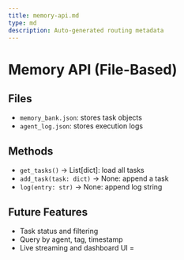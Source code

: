 ```yaml
---
title: memory-api.md
type: md
description: Auto-generated routing metadata
---
```


# Memory API (File-Based)

## Files
- `memory_bank.json`: stores task objects
- `agent_log.json`: stores execution logs

## Methods
- `get_tasks()` → List[dict]: load all tasks
- `add_task(task: dict)` → None: append a task
- `log(entry: str)` → None: append log string

## Future Features
- Task status and filtering
- Query by agent, tag, timestamp
- Live streaming and dashboard UI
=